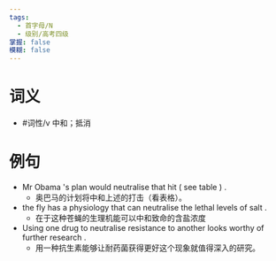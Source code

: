 ```yaml
---
tags:
  - 首字母/N
  - 级别/高考四级
掌握: false
模糊: false
---
```

# 词义
- #词性/v  中和；抵消
# 例句
- Mr Obama 's plan would neutralise that hit ( see table ) .
	- 奥巴马的计划将中和上述的打击（看表格）。
- the fly has a physiology that can neutralise the lethal levels of salt .
	- 在于这种苍蝇的生理机能可以中和致命的含盐浓度
- Using one drug to neutralise resistance to another looks worthy of further research .
	- 用一种抗生素能够让耐药菌获得更好这个现象就值得深入的研究。
